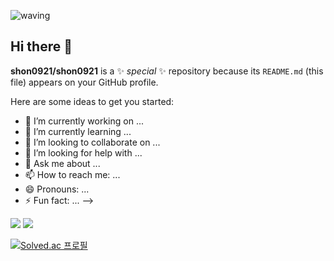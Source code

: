 ![waving](https://capsule-render.vercel.app/api?type=waving&height=200&text=shon0921%20github&fontAlign=60&fontAlignY=40&color=gradient)

## Hi there 👋
**shon0921/shon0921** is a ✨ _special_ ✨ repository because its `README.md` (this file) appears on your GitHub profile.

Here are some ideas to get you started:

- 🔭 I’m currently working on ...
- 🌱 I’m currently learning ...
- 👯 I’m looking to collaborate on ...
- 🤔 I’m looking for help with ...
- 💬 Ask me about ...
- 📫 How to reach me: ...
- 😄 Pronouns: ...
- ⚡ Fun fact: ...
-->
  
<img src="https://github-readme-stats.vercel.app/api/top-langs/?username=shon0921&layout=compact">&nbsp;<img src="https://github-readme-stats.vercel.app/api?username=shon0921&show_icons=true"><br>

[![Solved.ac
프로필](http://mazassumnida.wtf/api/v2/generate_badge?boj=shon0921)](https://solved.ac/shon0921)

